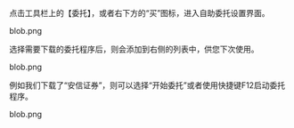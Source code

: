 点击工具栏上的【委托】，或者右下方的“买”图标，进入自助委托设置界面。

blob.png 

选择需要下载的委托程序后，则会添加到右侧的列表中，供您下次使用。

blob.png 

例如我们下载了“安信证券”，则可以选择“开始委托”或者使用快捷键F12启动委托程序。

blob.png